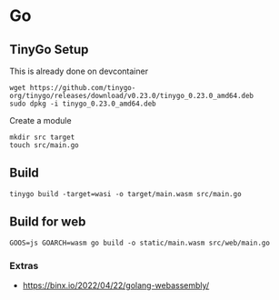 # Go

## TinyGo Setup

This is already done on devcontainer
```
wget https://github.com/tinygo-org/tinygo/releases/download/v0.23.0/tinygo_0.23.0_amd64.deb
sudo dpkg -i tinygo_0.23.0_amd64.deb
```
Create a module
```
mkdir src target
touch src/main.go
```

## Build
```
tinygo build -target=wasi -o target/main.wasm src/main.go
```

## Build for web
```
GOOS=js GOARCH=wasm go build -o static/main.wasm src/web/main.go
```
### Extras
- https://binx.io/2022/04/22/golang-webassembly/

